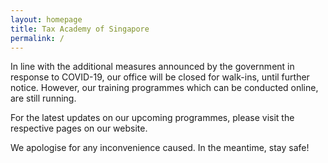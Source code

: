 ```yaml
---
layout: homepage
title: Tax Academy of Singapore
permalink: /
---
```

<!-- Type your notification here - the notification bar will not appear if this is empty. For other changes, refer to _data/homepage.yml to edit the homepage -->

In line with the additional measures announced by the government in response to COVID-19, our office will be closed for walk-ins, until further notice. However, our training programmes which can be conducted online, are still running.

For the latest updates on our upcoming programmes, please visit the respective pages on our website.

We apologise for any inconvenience caused. In the meantime, stay safe!
